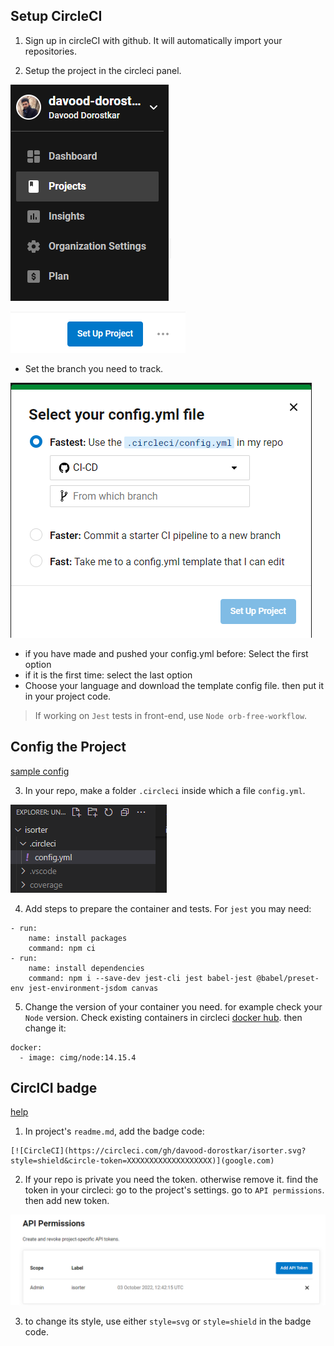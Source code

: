 ## Setup CircleCI
1. Sign up in circleCI with github. It will automatically import your repositories.

2. Setup the project in the circleci panel.

![](/circleci/1.png)

![](/circleci/2.png)

* Set the branch you need to track. 

![](/circleci/3.png)

* if you have made and pushed your config.yml before: Select the first option
* if it is the first time: select the last option
* Choose your language and download the template config file. then put it in your project code.
> If working on `Jest` tests in front-end, use `Node orb-free-workflow`.

## Config the Project
[sample config](/circleci/config.yml)

3. In your repo, make a folder `.circleci` inside which a file `config.yml`. 

![](/circleci/4.png)

4. Add steps to prepare the container and tests. For `jest` you may need:
```
- run:
    name: install packages
    command: npm ci
- run:
    name: install dependencies
    command: npm i --save-dev jest-cli jest babel-jest @babel/preset-env jest-environment-jsdom canvas
```
5. Change the version of your container you need. for example check your `Node` version. Check existing containers in circleci [docker hub](https://hub.docker.com/u/cimg). then change it:
```
docker:
  - image: cimg/node:14.15.4
```
## CirclCI badge
[help](https://circleci.com/docs/status-badges)
 
1. In project's `readme.md`, add the badge code:
```
[![CircleCI](https://circleci.com/gh/davood-dorostkar/isorter.svg?style=shield&circle-token=XXXXXXXXXXXXXXXXXXX)](google.com)
```
2. If your repo is private you need the token. otherwise remove it. find the token in your circleci: go to the project's settings. go to `API permissions`. then add new token. 

![](/circleci/5.png)

3. to change its style, use either `style=svg` or `style=shield` in the badge code.